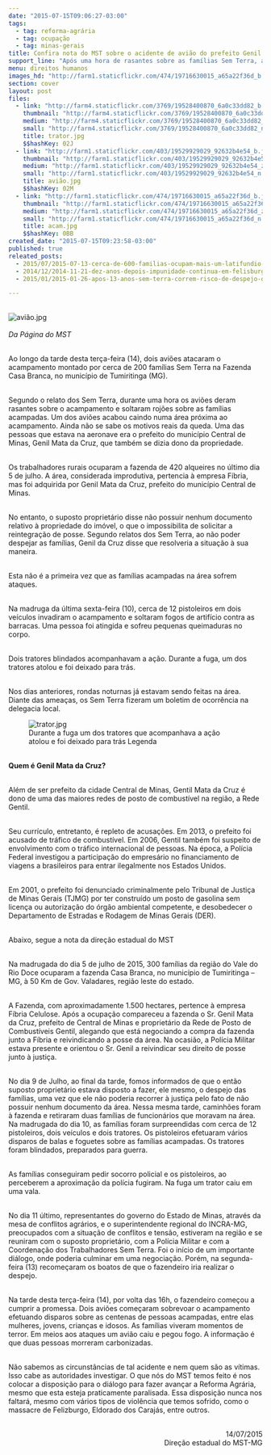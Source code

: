 ```yaml
---
date: "2015-07-15T09:06:27-03:00"
tags:
  - tag: reforma-agrária
  - tag: ocupação
  - tag: minas-gerais
title: Confira nota do MST sobre o acidente de avião do prefeito Genil Mata da Cruz
support_line: "Após uma hora de rasantes sobre as famílias Sem Terra, avião em que Gentil estava caiu próximo ao acampamento, no município de Tumiritinga (MG)."
menu: direitos humanos
images_hd: "http://farm1.staticflickr.com/474/19716630015_a65a22f36d_b.jpg"
section: cover
layout: post
files:
  - link: "http://farm4.staticflickr.com/3769/19528400870_6a0c33dd82_b.jpg"
    thumbnail: "http://farm4.staticflickr.com/3769/19528400870_6a0c33dd82_t.jpg"
    medium: "http://farm4.staticflickr.com/3769/19528400870_6a0c33dd82_z.jpg"
    small: "http://farm4.staticflickr.com/3769/19528400870_6a0c33dd82_n.jpg"
    title: trator.jpg
    $$hashKey: 02J
  - link: "http://farm1.staticflickr.com/403/19529929029_92632b4e54_b.jpg"
    thumbnail: "http://farm1.staticflickr.com/403/19529929029_92632b4e54_t.jpg"
    medium: "http://farm1.staticflickr.com/403/19529929029_92632b4e54_z.jpg"
    small: "http://farm1.staticflickr.com/403/19529929029_92632b4e54_n.jpg"
    title: avião.jpg
    $$hashKey: 02M
  - link: "http://farm1.staticflickr.com/474/19716630015_a65a22f36d_b.jpg"
    thumbnail: "http://farm1.staticflickr.com/474/19716630015_a65a22f36d_t.jpg"
    medium: "http://farm1.staticflickr.com/474/19716630015_a65a22f36d_z.jpg"
    small: "http://farm1.staticflickr.com/474/19716630015_a65a22f36d_n.jpg"
    title: acam.jpg
    $$hashKey: 0BB
created_date: "2015-07-15T09:23:58-03:00"
published: true
releated_posts:
  - 2015/07/2015-07-13-cerca-de-600-familias-ocupam-mais-um-latifundio-no-mato-grosso.md
  - 2014/12/2014-11-21-dez-anos-depois-impunidade-continua-em-felisburgo.md
  - 2015/01/2015-01-26-apos-13-anos-sem-terra-correm-risco-de-despejo-do-acampamento-nova-vida-em-mg.md

---
```

<p><br />
<img alt="avião.jpg" src="http://farm1.staticflickr.com/403/19529929029_92632b4e54_b.jpg" /><br />
<br />
<em>Da P&aacute;gina do MST</em></p>

<p><br />
Ao longo da tarde desta ter&ccedil;a-feira (14), dois avi&otilde;es atacaram o acampamento montado por cerca de 200 fam&iacute;lias Sem Terra na Fazenda Casa Branca, no munic&iacute;pio de Tumiritinga (MG).</p>

<p><br />
Segundo o relato dos Sem Terra, durante uma hora os avi&otilde;es deram rasantes sobre o acampamento e soltaram roj&otilde;es sobre as fam&iacute;lias acampadas. Um dos avi&otilde;es acabou caindo numa &aacute;rea pr&oacute;xima ao acampamento. Ainda n&atilde;o se sabe os motivos reais da queda. Uma das pessoas que estava na aeronave era o prefeito do munic&iacute;pio Central de Minas, Genil Mata da Cruz, que tamb&eacute;m se dizia dono da propriedade.</p>

<p><br />
Os trabalhadores rurais ocuparam a fazenda de 420 alqueires no &uacute;ltimo dia 5 de julho. A &aacute;rea, considerada improdutiva, pertencia &agrave; empresa F&iacute;bria, mas foi adquirida por Genil Mata da Cruz, prefeito do munic&iacute;pio Central de Minas.</p>

<p><br />
No entanto, o suposto propriet&aacute;rio disse n&atilde;o possuir nenhum documento relativo &agrave; propriedade do im&oacute;vel, o que o impossibilita de solicitar a reintegra&ccedil;&atilde;o de posse. Segundo relatos dos Sem Terra, ao n&atilde;o poder despejar as fam&iacute;lias, Genil da Cruz disse que resolveria a situa&ccedil;&atilde;o &agrave; sua maneira.</p>

<p><br />
Esta n&atilde;o &eacute; a primeira vez que as fam&iacute;lias acampadas na &aacute;rea sofrem ataques.</p>

<p><br />
Na madruga da &uacute;ltima sexta-feira (10), cerca de 12 pistoleiros em dois ve&iacute;culos invadiram o acampamento e soltaram fogos de artif&iacute;cio contra as barracas. Uma pessoa foi atingida e sofreu pequenas queimaduras no corpo.</p>

<p><br />
Dois tratores blindados acompanhavam a a&ccedil;&atilde;o. Durante a fuga, um dos tratores atolou e foi deixado para tr&aacute;s.</p>

<p><br />
Nos dias anteriores, rondas noturnas j&aacute; estavam sendo feitas na &aacute;rea. Diante das amea&ccedil;as, os Sem Terra fizeram um boletim de ocorr&ecirc;ncia na delegacia local.</p>

<figure class="image"><img alt="trator.jpg" src="http://farm4.staticflickr.com/3769/19528400870_6a0c33dd82_b.jpg" />
<figcaption>Durante a fuga um dos tratores que acompanhava a a&ccedil;&atilde;o atolou e foi deixado para tr&aacute;s&nbsp;Legenda</figcaption>
</figure>

<p><br />
<strong>Quem &eacute; Genil Mata da Cruz?</strong></p>

<p><br />
Al&eacute;m de ser prefeito da cidade Central de Minas, Gentil Mata da Cruz &eacute; dono de uma das maiores redes de posto de combust&iacute;vel na regi&atilde;o, a Rede Gentil.</p>

<p><br />
Seu curr&iacute;culo, entretanto, &eacute; repleto de acusa&ccedil;&otilde;es. Em 2013, o prefeito foi acusado de tr&aacute;fico de combust&iacute;vel. Em 2006, Gentil tamb&eacute;m foi suspeito de envolvimento com o tr&aacute;fico internacional de pessoas. Na &eacute;poca, a Pol&iacute;cia Federal investigou a participa&ccedil;&atilde;o do empres&aacute;rio no financiamento de viagens a brasileiros para entrar ilegalmente nos Estados Unidos.</p>

<p><br />
Em 2001, o prefeito foi denunciado criminalmente pelo Tribunal de Justi&ccedil;a de Minas Gerais (TJMG) por ter constru&iacute;do um posto de gasolina sem licen&ccedil;a ou autoriza&ccedil;&atilde;o do &oacute;rg&atilde;o ambiental competente, e desobedecer o Departamento de Estradas e Rodagem de Minas Gerais (DER).</p>

<p><br />
Abaixo, segue a nota da dire&ccedil;&atilde;o estadual do MST</p>

<p><br />
Na madrugada do dia 5 de julho de 2015, 300 fam&iacute;lias da regi&atilde;o do Vale do Rio Doce ocuparam a fazenda Casa Branca, no munic&iacute;pio de Tumiritinga &ndash; MG, &agrave; 50 Km de Gov. Valadares, regi&atilde;o leste do estado.</p>

<p><br />
A Fazenda, com aproximadamente 1.500 hectares, pertence &agrave; empresa F&iacute;bria Celulose. Ap&oacute;s a ocupa&ccedil;&atilde;o compareceu a fazenda o Sr. Genil Mata da Cruz, prefeito de Central de Minas e propriet&aacute;rio da Rede de Posto de Combust&iacute;veis Gentil, alegando que est&aacute; negociando a compra da fazenda junto a F&iacute;bria e reivindicando a posse da &aacute;rea. Na ocasi&atilde;o, a Pol&iacute;cia Militar estava presente e orientou o Sr. Genil a reivindicar seu direito de posse junto &agrave; justi&ccedil;a.</p>

<p><br />
No dia 9 de Julho, ao final da tarde, fomos informados de que o ent&atilde;o suposto propriet&aacute;rio estava disposto a fazer, ele mesmo, o despejo das fam&iacute;lias, uma vez que ele n&atilde;o poderia recorrer &agrave; justi&ccedil;a pelo fato de n&atilde;o possuir nenhum documento da &aacute;rea. Nessa mesma tarde, caminh&otilde;es foram &agrave; fazenda e retiraram duas fam&iacute;lias de funcion&aacute;rios que moravam na &aacute;rea. Na madrugada do dia 10, as fam&iacute;lias foram surpreendidas com cerca de 12 pistoleiros, dois ve&iacute;culos e dois tratores. Os pistoleiros efetuaram v&aacute;rios disparos de balas e foguetes sobre as fam&iacute;lias acampadas. Os tratores foram blindados, preparados para guerra.</p>

<p><br />
As fam&iacute;lias conseguiram pedir socorro policial e os pistoleiros, ao perceberem a aproxima&ccedil;&atilde;o da pol&iacute;cia fugiram. Na fuga um trator caiu em uma vala.</p>

<p><br />
No dia 11 &uacute;ltimo, representantes do governo do Estado de Minas, atrav&eacute;s da mesa de conflitos agr&aacute;rios, e o superintendente regional do INCRA-MG, preocupados com a situa&ccedil;&atilde;o de conflitos e tens&atilde;o, estiveram na regi&atilde;o e se reuniram com o suposto propriet&aacute;rio, com a Pol&iacute;cia Militar e com a Coordena&ccedil;&atilde;o dos Trabalhadores Sem Terra. Foi o in&iacute;cio de um importante di&aacute;logo, onde poderia culminar em uma negocia&ccedil;&atilde;o. Por&eacute;m, na segunda-feira (13) recome&ccedil;aram os boatos de que o fazendeiro iria realizar o despejo.</p>

<p><br />
Na tarde desta ter&ccedil;a-feira (14), por volta das 16h, o fazendeiro come&ccedil;ou a cumprir a promessa. Dois avi&otilde;es come&ccedil;aram sobrevoar o acampamento efetuando disparos sobre as centenas de pessoas acampadas, entre elas mulheres, jovens, crian&ccedil;as e idosos. As fam&iacute;lias viveram momentos de terror. Em meios aos ataques um avi&atilde;o caiu e pegou fogo. A informa&ccedil;&atilde;o &eacute; que duas pessoas morreram carbonizadas.</p>

<p><br />
N&atilde;o sabemos as circunst&acirc;ncias de tal acidente e nem quem s&atilde;o as v&iacute;timas. Isso cabe as autoridades investigar. O que n&oacute;s do MST temos feito &eacute; nos colocar a disposi&ccedil;&atilde;o para o di&aacute;logo para fazer avan&ccedil;ar a Reforma Agr&aacute;ria, mesmo que esta esteja praticamente paralisada. Essa disposi&ccedil;&atilde;o nunca nos faltar&aacute;, mesmo com v&aacute;rios tipos de viol&ecirc;ncia que temos sofrido, como o massacre de Felizburgo, Eldorado dos Caraj&aacute;s, entre outros.</p>

<p style="text-align: right;"><br />
14/07/2015<br />
Dire&ccedil;&atilde;o estadual do MST-MG</p>

